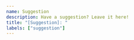 ```yaml
---
name: Suggestion
description: Have a suggestion? Leave it here!
title: "[Suggestion]: "
labels: ["suggestion"]
---
```

